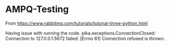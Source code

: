 # AMPQ-Testing

From https://www.rabbitmq.com/tutorials/tutorial-three-python.html

Having issue with running the code. pika.exceptions.ConnectionClosed: Connection to 127.0.0.1:5672 failed: [Errno 61] Connection refused is thrown.
